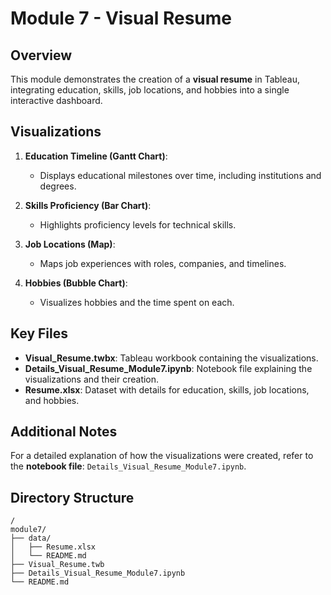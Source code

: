 # Module 7 - Visual Resume

## Overview
This module demonstrates the creation of a **visual resume** in Tableau, integrating education, skills, job locations, and hobbies into a single interactive dashboard.

## Visualizations
1. **Education Timeline (Gantt Chart)**:
   - Displays educational milestones over time, including institutions and degrees.

2. **Skills Proficiency (Bar Chart)**:
   - Highlights proficiency levels for technical skills.

3. **Job Locations (Map)**:
   - Maps job experiences with roles, companies, and timelines.

4. **Hobbies (Bubble Chart)**:
   - Visualizes hobbies and the time spent on each.

## Key Files
- **Visual_Resume.twbx**: Tableau workbook containing the visualizations.
- **Details_Visual_Resume_Module7.ipynb**: Notebook file explaining the visualizations and their creation.
- **Resume.xlsx**: Dataset with details for education, skills, job locations, and hobbies.

## Additional Notes
For a detailed explanation of how the visualizations were created, refer to the **notebook file**: `Details_Visual_Resume_Module7.ipynb`.

## Directory Structure
```
/
module7/
├── data/
│   ├── Resume.xlsx
│   └── README.md
├── Visual_Resume.twb
├── Details_Visual_Resume_Module7.ipynb
└── README.md
```